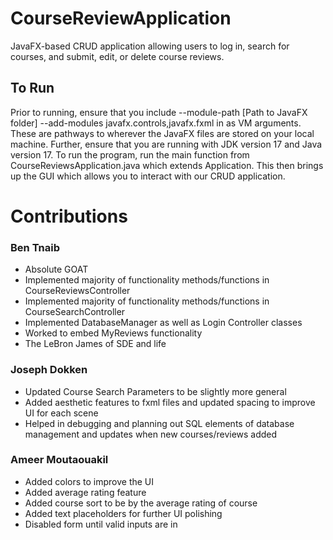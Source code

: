 # CourseReviewApplication
JavaFX-based CRUD application allowing users to log in, search for courses, and submit, edit, or delete course reviews.

## To Run

Prior to running, ensure that you include --module-path [Path to JavaFX folder] --add-modules javafx.controls,javafx.fxml in as VM arguments. These are pathways to wherever the JavaFX files are stored on your local machine. Further, ensure that you are running with JDK version 17 and Java version 17. To run the program, run the main function from CourseReviewsApplication.java which extends Application. This then brings up the GUI which allows you to interact with our CRUD application.

# Contributions

### Ben Tnaib

* Absolute GOAT
* Implemented majority of functionality methods/functions in CourseReviewsController
* Implemented majority of functionality methods/functions in CourseSearchController
* Implemented DatabaseManager as well as Login Controller classes
* Worked to embed MyReviews functionality
* The LeBron James of SDE and life

### Joseph Dokken

* Updated Course Search Parameters to be slightly more general
* Added aesthetic features to fxml files and updated spacing to improve UI for each scene
* Helped in debugging and planning out SQL elements of database management and updates when new courses/reviews added

### Ameer Moutaouakil

* Added colors to improve the UI
* Added average rating feature
* Added course sort to be by the average rating of course
* Added text placeholders for further UI polishing
* Disabled form until valid inputs are in
